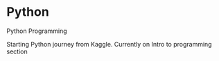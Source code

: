 # Python
Python Programming

Starting Python journey from Kaggle.
Currently on Intro to programming section
